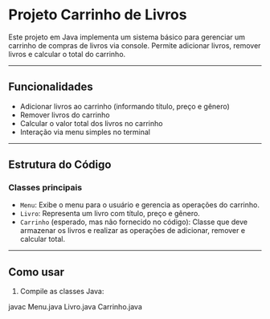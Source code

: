 # Projeto Carrinho de Livros

Este projeto em Java implementa um sistema básico para gerenciar um carrinho de compras de livros via console. Permite adicionar livros, remover livros e calcular o total do carrinho.

---

## Funcionalidades

- Adicionar livros ao carrinho (informando título, preço e gênero)
- Remover livros do carrinho
- Calcular o valor total dos livros no carrinho
- Interação via menu simples no terminal

---

## Estrutura do Código

### Classes principais

- `Menu`: Exibe o menu para o usuário e gerencia as operações do carrinho.
- `Livro`: Representa um livro com título, preço e gênero.
- `Carrinho` (esperado, mas não fornecido no código): Classe que deve armazenar os livros e realizar as operações de adicionar, remover e calcular total.

---

## Como usar

1. Compile as classes Java:


javac Menu.java Livro.java Carrinho.java
